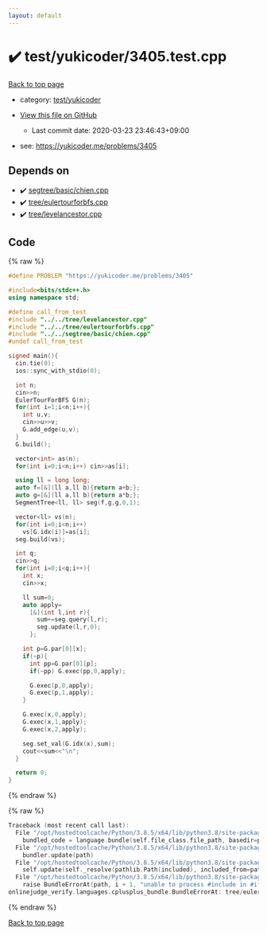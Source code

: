 ```yaml
---
layout: default
---
```


<!-- mathjax config similar to math.stackexchange -->
<script type="text/javascript" async
  src="https://cdnjs.cloudflare.com/ajax/libs/mathjax/2.7.5/MathJax.js?config=TeX-MML-AM_CHTML">
</script>
<script type="text/x-mathjax-config">
  MathJax.Hub.Config({
    TeX: { equationNumbers: { autoNumber: "AMS" }},
    tex2jax: {
      inlineMath: [ ['$','$'] ],
      processEscapes: true
    },
    "HTML-CSS": { matchFontHeight: false },
    displayAlign: "left",
    displayIndent: "2em"
  });
</script>

<script type="text/javascript" src="https://cdnjs.cloudflare.com/ajax/libs/jquery/3.4.1/jquery.min.js"></script>
<script src="https://cdn.jsdelivr.net/npm/jquery-balloon-js@1.1.2/jquery.balloon.min.js" integrity="sha256-ZEYs9VrgAeNuPvs15E39OsyOJaIkXEEt10fzxJ20+2I=" crossorigin="anonymous"></script>
<script type="text/javascript" src="../../../assets/js/copy-button.js"></script>
<link rel="stylesheet" href="../../../assets/css/copy-button.css" />


# :heavy_check_mark: test/yukicoder/3405.test.cpp

<a href="../../../index.html">Back to top page</a>

* category: <a href="../../../index.html#de60e5ba474ac43bf7562c10f5977e2d">test/yukicoder</a>
* <a href="{{ site.github.repository_url }}/blob/master/test/yukicoder/3405.test.cpp">View this file on GitHub</a>
    - Last commit date: 2020-03-23 23:46:43+09:00


* see: <a href="https://yukicoder.me/problems/3405">https://yukicoder.me/problems/3405</a>


## Depends on

* :heavy_check_mark: <a href="../../../library/segtree/basic/chien.cpp.html">segtree/basic/chien.cpp</a>
* :heavy_check_mark: <a href="../../../library/tree/eulertourforbfs.cpp.html">tree/eulertourforbfs.cpp</a>
* :heavy_check_mark: <a href="../../../library/tree/levelancestor.cpp.html">tree/levelancestor.cpp</a>


## Code

<a id="unbundled"></a>
{% raw %}
```cpp
#define PROBLEM "https://yukicoder.me/problems/3405"

#include<bits/stdc++.h>
using namespace std;

#define call_from_test
#include "../../tree/levelancestor.cpp"
#include "../../tree/eulertourforbfs.cpp"
#include "../../segtree/basic/chien.cpp"
#undef call_from_test

signed main(){
  cin.tie(0);
  ios::sync_with_stdio(0);

  int n;
  cin>>n;
  EulerTourForBFS G(n);
  for(int i=1;i<n;i++){
    int u,v;
    cin>>u>>v;
    G.add_edge(u,v);
  }
  G.build();

  vector<int> as(n);
  for(int i=0;i<n;i++) cin>>as[i];

  using ll = long long;
  auto f=[&](ll a,ll b){return a+b;};
  auto g=[&](ll a,ll b){return a*b;};
  SegmentTree<ll, ll> seg(f,g,g,0,1);

  vector<ll> vs(n);
  for(int i=0;i<n;i++)
    vs[G.idx(i)]=as[i];
  seg.build(vs);

  int q;
  cin>>q;
  for(int i=0;i<q;i++){
    int x;
    cin>>x;

    ll sum=0;
    auto apply=
      [&](int l,int r){
        sum+=seg.query(l,r);
        seg.update(l,r,0);
      };

    int p=G.par[0][x];
    if(~p){
      int pp=G.par[0][p];
      if(~pp) G.exec(pp,0,apply);

      G.exec(p,0,apply);
      G.exec(p,1,apply);
    }

    G.exec(x,0,apply);
    G.exec(x,1,apply);
    G.exec(x,2,apply);

    seg.set_val(G.idx(x),sum);
    cout<<sum<<"\n";
  }

  return 0;
}

```
{% endraw %}

<a id="bundled"></a>
{% raw %}
```cpp
Traceback (most recent call last):
  File "/opt/hostedtoolcache/Python/3.8.5/x64/lib/python3.8/site-packages/onlinejudge_verify/docs.py", line 349, in write_contents
    bundled_code = language.bundle(self.file_class.file_path, basedir=pathlib.Path.cwd())
  File "/opt/hostedtoolcache/Python/3.8.5/x64/lib/python3.8/site-packages/onlinejudge_verify/languages/cplusplus.py", line 185, in bundle
    bundler.update(path)
  File "/opt/hostedtoolcache/Python/3.8.5/x64/lib/python3.8/site-packages/onlinejudge_verify/languages/cplusplus_bundle.py", line 310, in update
    self.update(self._resolve(pathlib.Path(included), included_from=path))
  File "/opt/hostedtoolcache/Python/3.8.5/x64/lib/python3.8/site-packages/onlinejudge_verify/languages/cplusplus_bundle.py", line 309, in update
    raise BundleErrorAt(path, i + 1, "unable to process #include in #if / #ifdef / #ifndef other than include guards")
onlinejudge_verify.languages.cplusplus_bundle.BundleErrorAt: tree/eulertourforbfs.cpp: line 8: unable to process #include in #if / #ifdef / #ifndef other than include guards

```
{% endraw %}

<a href="../../../index.html">Back to top page</a>

